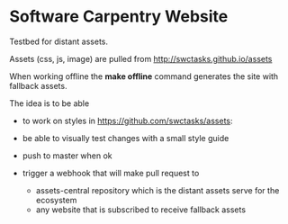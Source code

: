 # Software Carpentry Website

Testbed for distant assets.

Assets (css, js, image) are pulled from http://swctasks.github.io/assets

When working offline the **make offline** command generates the site with fallback assets.

The idea is to be able

- to work on styles in https://github.com/swctasks/assets:
- be able to visually test changes with a small style guide
- push to master when ok
- trigger a webhook that will make pull request to

  - assets-central repository which is the distant assets serve for the ecosystem
  - any website that is subscribed to receive fallback assets
